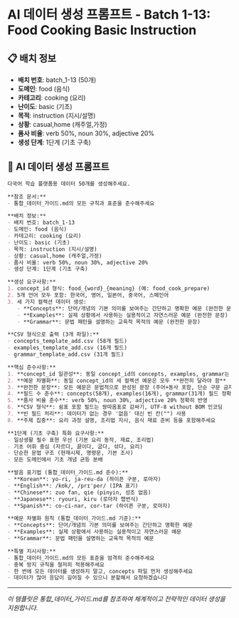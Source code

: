 # AI 데이터 생성 프롬프트 - Batch 1-13: Food Cooking Basic Instruction

## 📋 배치 정보
- **배치 번호**: batch_1-13 (50개)
- **도메인**: food (음식)
- **카테고리**: cooking (요리)
- **난이도**: basic (기초)
- **목적**: instruction (지시/설명)
- **상황**: casual,home (캐주얼,가정)
- **품사 비율**: verb 50%, noun 30%, adjective 20%
- **생성 단계**: 1단계 (기초 구축)

## 🎯 AI 데이터 생성 프롬프트

```markdown
다국어 학습 플랫폼용 데이터 50개를 생성해주세요.

**참조 문서:**
- 통합_데이터_가이드.md의 모든 규칙과 표준을 준수해주세요

**배치 정보:**
- 배치 번호: batch_1-13
- 도메인: food (음식)
- 카테고리: cooking (요리)
- 난이도: basic (기초)
- 목적: instruction (지시/설명)
- 상황: casual,home (캐주얼,가정)
- 품사 비율: verb 50%, noun 30%, adjective 20%
- 생성 단계: 1단계 (기초 구축)

**생성 요구사항:**
1. concept_id 형식: food_{word}_{meaning} (예: food_cook_prepare)
2. 5개 언어 모두 포함: 한국어, 영어, 일본어, 중국어, 스페인어
3. 세 가지 컬렉션 데이터 생성:
   - **Concepts**: 단어/개념의 기본 의미를 보여주는 간단하고 명확한 예문 (완전한 문장)
   - **Examples**: 실제 상황에서 사용하는 실용적이고 자연스러운 예문 (완전한 문장)
   - **Grammar**: 문법 패턴을 설명하는 교육적 목적의 예문 (완전한 문장)

**CSV 형식으로 출력 (3개 파일):**
- concepts_template_add.csv (58개 필드)
- examples_template_add.csv (16개 필드)
- grammar_template_add.csv (31개 필드)

**핵심 준수사항:**
1. **concept_id 일관성**: 동일 concept_id의 concepts, examples, grammar는 반드시 **같은 단어** 사용
2. **예문 차별화**: 동일 concept_id의 세 컬렉션 예문은 모두 **완전히 달라야 함**
3. **완전한 문장**: 모든 예문은 문법적으로 완성된 문장 (주어+동사 포함, 단순 구문 금지)
4. **필드 수 준수**: concepts(58개), examples(16개), grammar(31개) 필드 정확히 맞춤
5. **품사 비율 준수**: verb 50%, noun 30%, adjective 20% 정확히 반영
6. **CSV 형식**: 쉼표 포함 필드는 쌍따옴표로 감싸기, UTF-8 without BOM 인코딩
7. **빈 필드 처리**: 데이터가 없는 경우 '없음' 대신 빈 칸("") 사용
8. **주제 집중**: 요리 과정 설명, 조리법 지시, 음식 재료 준비 등을 포함해주세요

**1단계 (기초 구축) 특화 요구사항:**
- 일상생활 필수 표현 우선 (기본 요리 동작, 재료, 조리법)
- 기초 어휘 중심 (자르다, 끓이다, 굽다, 섞다, 요리)
- 단순한 문법 구조 (현재시제, 명령문, 기본 조사)
- 모든 도메인에서 기초 개념 균등 분배

**발음 표기법 (통합_데이터_가이드.md 준수):**
- **Korean**: yo-ri, ja-reu-da (하이픈 구분, 로마자)
- **English**: /kʊk/, /prɪˈper/ (IPA 표기)
- **Chinese**: zuo fan, qie (pinyin, 성조 없음)
- **Japanese**: ryouri, kiru (로마자 헵번식)
- **Spanish**: co-ci-nar, cor-tar (하이픈 구분, 로마자)

**예문 차별화 원칙 (통합_데이터_가이드.md 기준):**
- **Concepts**: 단어/개념의 기본 의미를 보여주는 간단하고 명확한 예문
- **Examples**: 실제 상황에서 사용하는 실용적이고 자연스러운 예문
- **Grammar**: 문법 패턴을 설명하는 교육적 목적의 예문

**특별 지시사항:**
- 통합_데이터_가이드.md의 모든 표준을 엄격히 준수해주세요
- 중복 방지 규칙을 철저히 적용해주세요
- 한 번에 모든 데이터를 생성하지 말고, concepts 파일 먼저 생성해주세요
- 데이터가 많아 응답이 길어질 수 있으니 분할해서 요청하겠습니다
```

---

_이 템플릿은 통합_데이터_가이드.md를 참조하여 체계적이고 전략적인 데이터 생성을 지원합니다._
